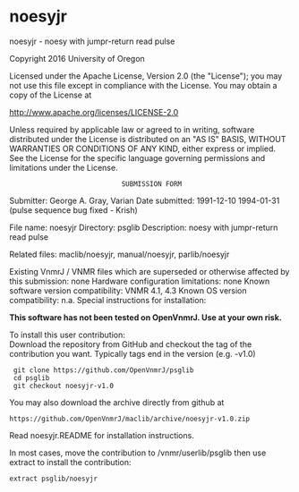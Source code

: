 # noesyjr
 noesyjr - noesy with jumpr-return read pulse

 Copyright 2016 University of Oregon

 Licensed under the Apache License, Version 2.0 (the "License");
 you may not use this file except in compliance with the License.
 You may obtain a copy of the License at

   http://www.apache.org/licenses/LICENSE-2.0

 Unless required by applicable law or agreed to in writing, software
 distributed under the License is distributed on an "AS IS" BASIS,
 WITHOUT WARRANTIES OR CONDITIONS OF ANY KIND, either express or implied.
 See the License for the specific language governing permissions and
 limitations under the License.

                                SUBMISSION FORM

Submitter:      George A. Gray, Varian
Date submitted: 1991-12-10
                1994-01-31 (pulse sequence bug fixed - Krish)

File name:      noesyjr
Directory:      psglib
Description:    noesy with jumpr-return read pulse

Related files:  maclib/noesyjr, manual/noesyjr, parlib/noesyjr

Existing VnmrJ / VNMR files which are superseded or
otherwise affected by this submission:  none
Hardware configuration limitations:     none
Known software version compatibility:   VNMR 4.1, 4.3
Known OS version compatibility:         n.a.
Special instructions for installation:

**This software has not been tested on OpenVnmrJ. Use at your own risk.**

To install this user contribution:  
Download the repository from GitHub and checkout the tag of the contribution you want.
Typically tags end in the version (e.g. -v1.0)

     git clone https://github.com/OpenVnmrJ/psglib  
     cd psglib  
     git checkout noesyjr-v1.0


You may also download the archive directly from github at

    https://github.com/OpenVnmrJ/maclib/archive/noesyjr-v1.0.zip

Read noesyjr.README for installation instructions.

In most cases, move the contribution to /vnmr/userlib/psglib 
then use extract to install the contribution:  

    extract psglib/noesyjr